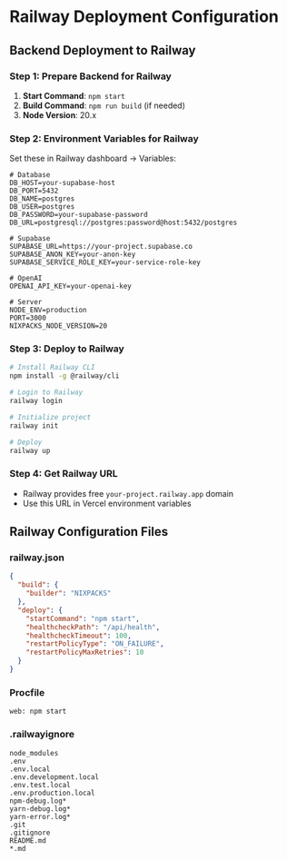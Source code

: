 # Railway Deployment Configuration

## Backend Deployment to Railway

### Step 1: Prepare Backend for Railway
1. **Start Command**: `npm start`
2. **Build Command**: `npm run build` (if needed)
3. **Node Version**: 20.x

### Step 2: Environment Variables for Railway
Set these in Railway dashboard → Variables:

```env
# Database
DB_HOST=your-supabase-host
DB_PORT=5432
DB_NAME=postgres
DB_USER=postgres
DB_PASSWORD=your-supabase-password
DB_URL=postgresql://postgres:password@host:5432/postgres

# Supabase
SUPABASE_URL=https://your-project.supabase.co
SUPABASE_ANON_KEY=your-anon-key
SUPABASE_SERVICE_ROLE_KEY=your-service-role-key

# OpenAI
OPENAI_API_KEY=your-openai-key

# Server
NODE_ENV=production
PORT=3000
NIXPACKS_NODE_VERSION=20
```

### Step 3: Deploy to Railway
```bash
# Install Railway CLI
npm install -g @railway/cli

# Login to Railway
railway login

# Initialize project
railway init

# Deploy
railway up
```

### Step 4: Get Railway URL
- Railway provides free `your-project.railway.app` domain
- Use this URL in Vercel environment variables

## Railway Configuration Files

### railway.json
```json
{
  "build": {
    "builder": "NIXPACKS"
  },
  "deploy": {
    "startCommand": "npm start",
    "healthcheckPath": "/api/health",
    "healthcheckTimeout": 100,
    "restartPolicyType": "ON_FAILURE",
    "restartPolicyMaxRetries": 10
  }
}
```

### Procfile
```
web: npm start
```

### .railwayignore
```
node_modules
.env
.env.local
.env.development.local
.env.test.local
.env.production.local
npm-debug.log*
yarn-debug.log*
yarn-error.log*
.git
.gitignore
README.md
*.md
```
